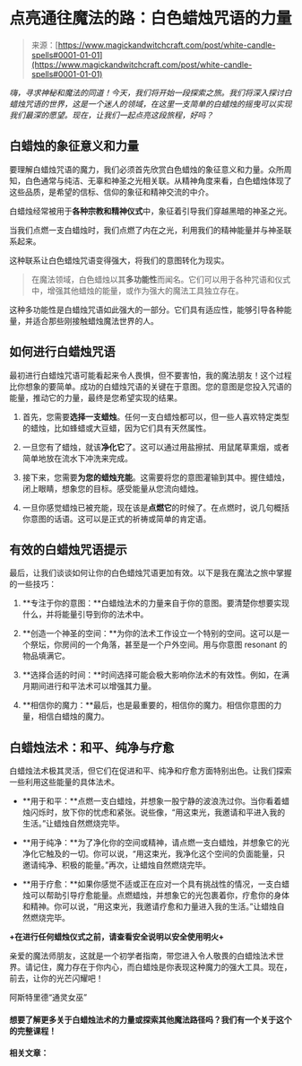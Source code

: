 <!--yml

分类：未分类

日期：2024年06月12日 18:32:22

-->

# 点亮通往魔法的路：白色蜡烛咒语的力量

> 来源：[https://www.magickandwitchcraft.com/post/white-candle-spells#0001-01-01](https://www.magickandwitchcraft.com/post/white-candle-spells#0001-01-01)

*嗨，寻求神秘和魔法的同道！今天，我们将开始一段探索之旅。我们将深入探讨白蜡烛咒语的世界，这是一个迷人的领域，在这里一支简单的白蜡烛的摇曳可以实现我们最深的愿望。现在，让我们一起点亮这段旅程，好吗？*

## 白蜡烛的象征意义和力量

要理解白蜡烛咒语的魔力，我们必须首先欣赏白色蜡烛的象征意义和力量。众所周知，白色通常与纯洁、无辜和神圣之光相关联。从精神角度来看，白色蜡烛体现了这些品质，是希望的信标、信仰的象征和精神交流的中介。

白蜡烛经常被用于**各种宗教和精神仪式**中，象征着引导我们穿越黑暗的神圣之光。

当我们点燃一支白蜡烛时，我们点燃了内在之光，利用我们的精神能量并与神圣联系起来。

这种联系让白色蜡烛咒语变得强大，将我们的意图转化为现实。

> 在魔法领域，白色蜡烛以其**多功能性**而闻名。它们可以用于各种咒语和仪式中，增强其他蜡烛的能量，或作为强大的魔法工具独立存在。

这种多功能性是白蜡烛咒语如此强大的一部分。它们具有适应性，能够引导各种能量，并适合那些刚接触蜡烛魔法世界的人。

## 如何进行白蜡烛咒语

最初进行白蜡烛咒语可能看起来令人畏惧，但不要害怕，我的魔法朋友！这个过程比你想象的要简单。成功的白蜡烛咒语的关键在于意图。您的意图是您投入咒语的能量，推动它的力量，最终是您希望实现的结果。

1.  首先，您需要**选择一支蜡烛**。任何一支白蜡烛都可以，但一些人喜欢特定类型的蜡烛，比如蜂蜡或大豆蜡，因为它们具有天然属性。

1.  一旦您有了蜡烛，就该**净化它**了。这可以通过用盐擦拭、用鼠尾草熏烟，或者简单地放在流水下冲洗来完成。

1.  接下来，您需要**为您的蜡烛充能**。这需要将您的意图灌输到其中。握住蜡烛，闭上眼睛，想象您的目标。感受能量从您流向蜡烛。

1.  一旦你感觉蜡烛已被充能，现在该是**点燃它**的时候了。在点燃时，说几句概括你意图的话语。这可以是正式的祈祷或简单的肯定语。

## 有效的白蜡烛咒语提示

最后，让我们谈谈如何让你的白色蜡烛咒语更加有效。以下是我在魔法之旅中掌握的一些技巧：

1.  **专注于你的意图：**白蜡烛法术的力量来自于你的意图。要清楚你想要实现什么，并将能量引导到你的法术中。

1.  **创造一个神圣的空间：**为你的法术工作设立一个特别的空间。这可以是一个祭坛，你房间的一个角落，甚至是一个户外空间。用与你意图 resonant 的物品填满它。

1.  **选择合适的时间：**时间选择可能会极大影响你法术的有效性。例如，在满月期间进行和平法术可以增强其力量。

1.  **相信你的魔力：**最后，也是最重要的，相信你的魔力。相信你意图的力量，相信白蜡烛的魔力。

## 白蜡烛法术：和平、纯净与疗愈

白蜡烛法术极其灵活，但它们在促进和平、纯净和疗愈方面特别出色。让我们探索一些利用这些能量的具体法术。

+   **用于和平：**点燃一支白蜡烛，并想象一股宁静的波浪洗过你。当你看着蜡烛闪烁时，放下你的忧虑和紧张。说些像，“用这束光，我邀请和平进入我的生活。”让蜡烛自然燃烧完毕。

+   **用于纯净：**为了净化你的空间或精神，请点燃一支白蜡烛，并想象它的光净化它触及的一切。你可以说，“用这束光，我净化这个空间的负面能量，只邀请纯净、积极的能量。”再次，让蜡烛自然燃烧完毕。

+   **用于疗愈：**如果你感觉不适或正在应对一个具有挑战性的情况，一支白蜡烛可以帮助引导疗愈能量。点燃蜡烛，并想象它的光包裹着你，疗愈你的身体和精神。你可以说，“用这束光，我邀请疗愈和力量进入我的生活。”让蜡烛自然燃烧完毕。

**+在进行任何蜡烛仪式之前，请查看安全说明以安全使用明火+**

亲爱的魔法师朋友，这就是一个初学者指南，带您进入令人敬畏的白蜡烛法术世界。请记住，魔力存在于你内心，而白蜡烛是你表现这种魔力的强大工具。现在，前去，让你的光芒闪耀吧！

阿斯特里德“通灵女巫”

#### 想要了解更多关于白蜡烛法术的力量或探索其他魔法路径吗？我们有一个关于这个的完整课程！

#### 相关文章：

